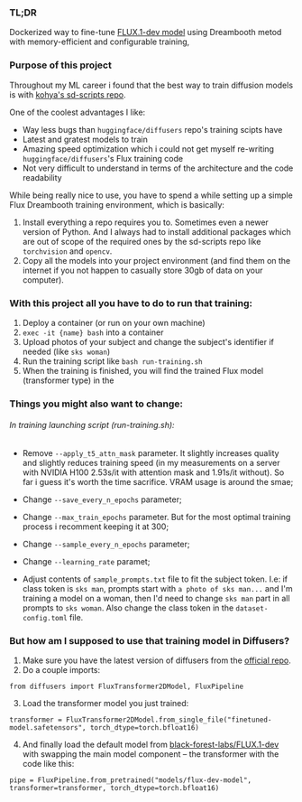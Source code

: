 ### TL;DR

Dockerized way to fine-tune [FLUX.1-dev model](https://huggingface.co/black-forest-labs/FLUX.1-dev) using Dreambooth metod with memory-efficient and configurable training,

### Purpose of this project

Throughout my ML career i found that the best way to train diffusion models is with [kohya's sd-scripts repo](https://github.com/kohya-ss/sd-scripts/tree/sd3).

One of the coolest advantages I like:

- Way less bugs than `huggingface/diffusers` repo's training scipts have
- Latest and gratest models to train
- Amazing speed optimization which i could not get myself re-writing `huggingface/diffusers`'s Flux training code
- Not very difficult to understand in terms of the architecture and the code readability

While being really nice to use, you have to spend a while setting up a simple Flux Dreambooth training environment, which is basically:

1. Install everything a repo requires you to. Sometimes even a newer version of Python. And I always had to install additional packages which are out of scope of the required ones by the sd-scripts repo like `torchvision` and `opencv`.
2. Copy all the models into your project environment (and find them on the internet if you not happen to casually store 30gb of data on your computer).

### With this project all you have to do to run that training:

1. Deploy a container (or run on your own machine)
2. `exec -it {name} bash` into a container
3. Upload photos of your subject and change the subject's identifier if needed (like `sks woman`)
4. Run the training script like `bash run-training.sh`
5. When the training is finished, you will find the trained Flux model (transformer type) in the

### Things you might also want to change:

###### In training launching script (run-training.sh):

- Remove `--apply_t5_attn_mask` parameter. It slightly increases quality and slightly reduces training speed (in my measurements on a server with NVIDIA H100 2.53s/it with attention mask and 1.91s/it without). So far i guess it's worth the time sacrifice. VRAM usage is around the smae;
- Change `--save_every_n_epochs` parameter;
- Change `--max_train_epochs` parameter. But for the most optimal training process i recomment keeping it at 300;

- Change `--sample_every_n_epochs` parameter;
- Change `--learning_rate` paramet;
- Adjust contents of `sample_prompts.txt` file to fit the subject token. I.e: if class token is `sks man`, prompts start with `a photo of sks man...` and I'm training a model on a woman, then I'd need to change `sks man` part in all prompts to `sks woman`. Also change the class token in the `dataset-config.toml` file.

### But how am I supposed to use that training model in Diffusers?

1. Make sure you have the latest version of diffusers from the [official repo](https://github.com/huggingface/diffusers).
2. Do a couple imports:

```
from diffusers import FluxTransformer2DModel, FluxPipeline
```

3. Load the transformer model you just trained:

```
transformer = FluxTransformer2DModel.from_single_file("finetuned-model.safetensors", torch_dtype=torch.bfloat16)
```

4. And finally load the default model from [black-forest-labs/FLUX.1-dev](https://huggingface.co/black-forest-labs/FLUX.1-dev) with swapping the main model component – the transformer with the code like this:

```
pipe = FluxPipeline.from_pretrained("models/flux-dev-model", transformer=transformer, torch_dtype=torch.bfloat16)
```

